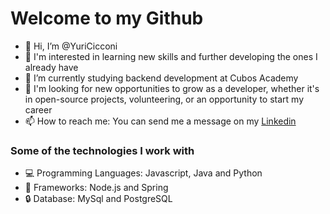 # Welcome to my Github
- 👋 Hi, I’m @YuriCicconi
- 👀 I'm interested in learning new skills and further developing the ones I already have
- 🌱 I’m currently studying backend development at Cubos Academy
- 💞️ I'm looking for new opportunities to grow as a developer, whether it's in open-source projects, volunteering, or an opportunity to start my career
- 📫 How to reach me: You can send me a message on my [Linkedin](https://www.linkedin.com/in/yuricb)

### Some of the technologies I work with
- 💻 Programming Languages: Javascript, Java and Python
- 🔨 Frameworks: Node.js and Spring
- 🔒 Database: MySql and PostgreSQL

<!---
YuriCicconi/YuriCicconi is a ✨ special ✨ repository because its `README.md` (this file) appears on your GitHub profile.
You can click the Preview link to take a look at your changes.
--->
